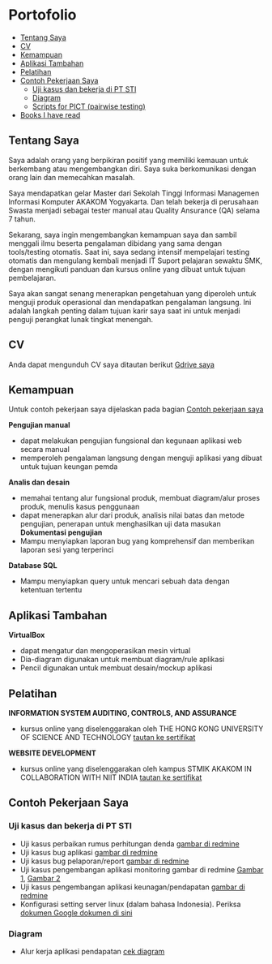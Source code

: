 # Portofolio
- [Tentang Saya](#tentang-saya)
- [CV](#cv)
- [Kemampuan](#kemampuan)
- [Aplikasi Tambahan](#aplikasi-tambahan)
- [Pelatihan](#pelatihan)
- [Contoh Pekerjaan Saya](#contoh-pekerjaan-saya)
  * [Uji kasus dan bekerja di PT STI](#uji-kasus-dan-bekerja-di-PT-STI)
  * [Diagram](#diagram)
  * [Scripts for PICT (pairwise testing)](#scripts-for-pict-pairwise-testing)
- [Books I have read](#books-i-have-read)

## Tentang Saya
Saya adalah orang yang berpikiran positif yang memiliki kemauan untuk berkembang atau mengembangkan diri. Saya suka berkomunikasi dengan orang lain dan memecahkan masalah.

Saya mendapatkan gelar Master dari Sekolah Tinggi Informasi Managemen Informasi Komputer AKAKOM Yogyakarta. Dan telah bekerja di perusahaan Swasta menjadi sebagai tester manual atau Quality Ansurance (QA) selama 7 tahun.

Sekarang, saya ingin mengembangkan kemampuan saya dan sambil menggali ilmu beserta pengalaman dibidang yang sama dengan tools/testing otomatis. Saat ini, saya sedang intensif mempelajari testing otomatis dan mengulang kembali menjadi IT Suport pelajaran sewaktu SMK, dengan mengikuti panduan dan kursus online yang dibuat untuk tujuan pembelajaran.

Saya akan sangat senang menerapkan pengetahuan yang diperoleh untuk menguji produk operasional dan mendapatkan pengalaman langsung. Ini adalah langkah penting dalam tujuan karir saya saat ini untuk menjadi penguji perangkat lunak tingkat menengah.

## CV
Anda dapat mengunduh CV saya ditautan berikut [Gdrive saya](https://drive.google.com/file/d/1R2z8F2lhX1DYD8vydbY_QeSc7ezAvAtE/view?usp=sharing)

## Kemampuan

Untuk contoh pekerjaan saya dijelaskan pada bagian [Contoh pekerjaan saya](#contoh-pekerjaan-saya)

__Pengujian manual__
  * dapat melakukan pengujian fungsional dan kegunaan aplikasi web secara manual
  * memperoleh pengalaman langsung dengan menguji aplikasi yang dibuat untuk tujuan keungan pemda

__Analis dan desain__
  * memahai tentang alur fungsional produk, membuat diagram/alur proses produk, menulis kasus penggunaan
  * dapat menerapkan alur dari produk, analisis nilai batas dan metode pengujian, penerapan untuk menghasilkan uji data masukan
__Dokumentasi pengujian__
  * Mampu menyiapkan laporan bug yang komprehensif dan memberikan laporan sesi yang terperinci

__Database SQL__
  *  Mampu menyiapkan query untuk mencari sebuah data dengan ketentuan tertentu
  
## Aplikasi Tambahan

__VirtualBox__
  * dapat mengatur dan mengoperasikan mesin virtual
  * Dia-diagram digunakan untuk membuat diagram/rule aplikasi
  * Pencil digunakan untuk membuat desain/mockup aplikasi

## Pelatihan

__INFORMATION SYSTEM AUDITING, CONTROLS, AND ASSURANCE__
  * kursus online yang diselenggarakan oleh THE HONG KONG UNIVERSITY OF SCIENCE AND TECHNOLOGY 
    [tautan ke sertifikat](https://drive.google.com/file/d/1Wy19uPIFrOcSeOSRJwMrZF_j0LoT_L1I/view?usp=sharing)
    
__WEBSITE DEVELOPMENT__
  * kursus online yang diselenggarakan oleh kampus STMIK AKAKOM IN COLLABORATION WITH NIIT INDIA
    [tautan ke sertifikat](https://drive.google.com/file/d/1dIu1KfKkumsBY2SkjTZjEt7Jz4WoCLtM/view?usp=sharing)
    
## Contoh Pekerjaan Saya

### Uji kasus dan bekerja di PT STI
   * Uji kasus perbaikan rumus perhitungan denda [gambar di redmine](https://drive.google.com/file/d/1gO3ImbB4CRduDAOdgTJea38YuIm9oEPy/view?usp=sharing)
   * Uji kasus bug aplikasi [gambar di redmine](https://drive.google.com/file/d/13YXnfrTdOVAeWnEL8P-teCidSTT_jYgr/view?usp=sharing)
   * Uji kasus bug pelaporan/report [gambar di redmine](https://drive.google.com/file/d/1q63AG1kVRBeePtaGNFad9fUmwMCOc50Z/view?usp=sharing)
   * Uji kasus pengembangan aplikasi monitoring gambar di redmine [Gambar 1](https://drive.google.com/file/d/1-HiDoPebZJ26GMdGqkSENhzXJM5zLMLL/view?usp=sharing), [Gambar 2](https://drive.google.com/file/d/153Csip9HiuUQChNNt1V1rzvuTb28VveS/view?usp=sharing)
   * Uji kasus pengembangan aplikasi keunagan/pendapatan [gambar di redmine](https://drive.google.com/file/d/1JNsMVn8oTXg-12aNmGuIsP6otwYFkFKp/view?usp=sharing)
   * Konfigurasi setting server linux (dalam bahasa Indonesia). Periksa [dokumen Google dokumen di sini](https://docs.google.com/document/d/1nsE2O8BUycCyBt_VFVIWMGnU50biUbHBCwgWsOPTYHk/edit?usp=sharing0)

### Diagram

* Alur kerja aplikasi pendapatan [cek diagram](https://drive.google.com/file/d/1bR4hrMmXym4UjbVfHlCsxeZ8foJDLfoC/view?usp=sharing)
